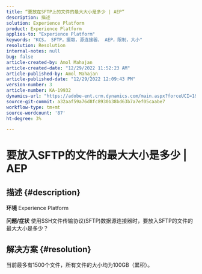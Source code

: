 ```yaml
---
title: “要放在SFTP上的文件的最大大小是多少 | AEP”
description: 描述
solution: Experience Platform
product: Experience Platform
applies-to: "Experience Platform"
keywords: "KCS， SFTP，摄取，源连接器， AEP，限制，大小"
resolution: Resolution
internal-notes: null
bug: false
article-created-by: Amol Mahajan
article-created-date: "12/29/2022 11:52:23 AM"
article-published-by: Amol Mahajan
article-published-date: "12/29/2022 12:09:43 PM"
version-number: 3
article-number: KA-19932
dynamics-url: "https://adobe-ent.crm.dynamics.com/main.aspx?forceUCI=1&pagetype=entityrecord&etn=knowledgearticle&id=e9b0983c-6f87-ed11-81ac-6045bd006704"
source-git-commit: a32aaf59a76d8fc8930b38bd63b7a7ef05caabe7
workflow-type: tm+mt
source-wordcount: '87'
ht-degree: 3%

---
```


# 要放入SFTP的文件的最大大小是多少 | AEP

## 描述 {#description}

<b>环境</b>
Experience Platform


<b>问题/症状</b>
使用SSH文件传输协议(SFTP)数据源连接器时，要放入SFTP的文件的最大大小是多少？


## 解决方案 {#resolution}

当前最多有1500个文件，所有文件的大小均为100GB（累积）。